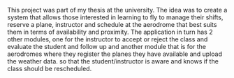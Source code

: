 This project was part of my thesis at the university. The idea was to create a system that allows those interested in learning to fly to manage their shifts, reserve a plane, instructor and schedule at the aerodrome that best suits them in terms of availability and proximity.
The application in turn has 2 other modules, one for the instructor to accept or reject the class and evaluate the student and follow up and another module that is for the aerodromes where they register the planes they have available and upload the weather data. so that the student/instructor is aware and knows if the class should be rescheduled.
